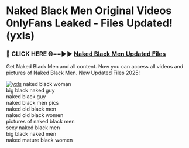 # Naked Black Men Original Videos 0nlyFans Leaked - Files Updated! (yxls)

<h3>🔴 CLICK HERE 🌐==►► <a href="https://tinyurl.com/up5wt9bj" rel="nofollow">Naked Black Men Updated Files</a></h3>

Get Naked Black Men and all content. Now you can access all videos and pictures of Naked Black Men. New Updated Files 2025!

[![yxls](https://i.imgur.com/ABiUzMV.gif)](https://tinyurl.com/up5wt9bj)
naked black woman<br>
big black naked guy<br>
naked black guy<br>
naked black men pics<br>
naked old black men<br>
naked old black women<br>
pictures of naked black men<br>
sexy naked black men<br>
big black naked men<br>
naked mature black women